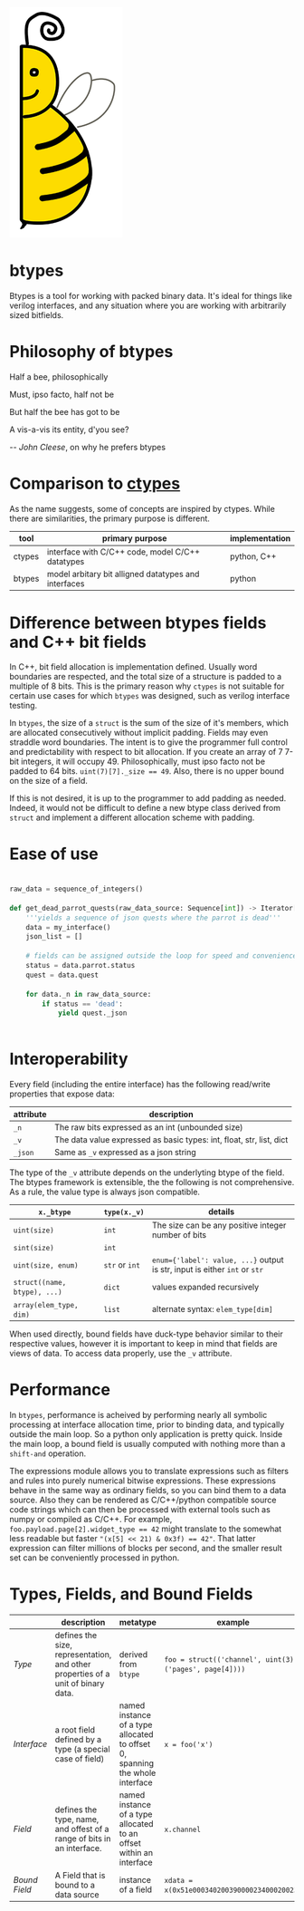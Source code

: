 
![eric half-a-bee](images/b.png)
# btypes

Btypes is a tool for working with packed binary data. It's ideal for things like verilog interfaces, and any situation where you are working with arbitrarily sized bitfields.

# Philosophy of btypes

Half a bee, philosophically

Must, ipso facto, half not be

But half the bee has got to be

A vis-a-vis its entity, d'you see?

-- *John Cleese*, on why he prefers btypes

# Comparison to [ctypes](https://docs.python.org/3/library/ctypes.html)

As the name suggests, some of concepts are inspired by ctypes. While there are similarities, the primary purpose is different.

| **tool** | **primary purpose** | **implementation** |
|----|--------|-------|
| ctypes | interface with C/C++ code, model C/C++ datatypes | python, C++ |
| btypes | model arbitary bit alligned datatypes and interfaces | python |


# Difference between btypes fields and C++ bit fields

In C++, bit field allocation is implementation defined. Usually word boundaries are respected, and the total size of a structure is padded to a multiple of 8 bits. This is the primary reason why `ctypes` is not suitable for certain use cases for which `btypes` was designed, such as verilog interface testing.

In `btypes`, the size of a `struct` is the sum of the size of it's members, which are allocated consecutively without implicit padding. Fields may even straddle word boundaries. The intent is to give the programmer full control and predictability with respect to bit allocation. If you create an array of 7 7-bit integers, it will occupy 49. Philosophically, must ipso facto not be padded to 64 bits. `uint(7)[7]._size == 49`. Also, there is no upper bound on the size of a field.

If this is not desired, it is up to the programmer to add padding as needed. Indeed, it would not be difficult to define a new btype class derived from `struct` and implement a different allocation scheme with padding.

# Ease of use

``` python

raw_data = sequence_of_integers()

def get_dead_parrot_quests(raw_data_source: Sequence[int]) -> Iterator[str]:
    '''yields a sequence of json quests where the parrot is dead'''
    data = my_interface()
    json_list = []
    
    # fields can be assigned outside the loop for speed and convenience
    status = data.parrot.status
    quest = data.quest

    for data._n in raw_data_source:
        if status == 'dead':
            yield quest._json
            
```


# Interoperability

Every field (including the entire interface) has the following read/write properties that expose data:

| attribute | description |
|--|--|
| `_n` | The raw bits expressed as an int (unbounded size) |
| `_v` | The data value expressed as basic types: int, float, str, list, dict |
| `_json` | Same as `_v` expressed as a json string |

The type of the `_v` attribute depends on the underlyting btype of the field.
The btypes framework is extensible, the the following is not comprehensive.
As a rule, the value type is always json compatible.

| `x._btype` | `type(x._v)` | details |
|--|--|--|
| `uint(size)` | `int` | The size can be any positive integer number of bits |
| `sint(size)` | `int` | |
| `uint(size, enum)` | `str` or `int` | `enum={'label': value, ...}` output is str, input is either `int` or `str` 
| `struct((name, btype), ...)` | `dict` | values expanded recursively |
| `array(elem_type, dim)` | `list` | alternate syntax: `elem_type[dim]` |

When used directly, bound fields have duck-type behavior similar to their respective values, however it is important to keep in mind that fields are views of data. To access data properly, use the `_v` attribute.

# Performance

In `btypes`, performance is acheived by performing nearly all symbolic processing at interface allocation time, prior to binding data, and typically outside the main loop. So a python only application is pretty quick. Inside the main loop, a bound field is usually computed with nothing more than a `shift-and` operation.

The expressions module allows you to translate expressions such as filters and rules into purely numerical bitwise expressions. These expressions behave in the same way as ordinary fields, so you can bind them to a data source. Also they can be rendered as C/C++/python compatible source code strings which can then be processed with external tools such as numpy or compiled as C/C++. For example, `foo.payload.page[2].widget_type == 42` might translate to the somewhat less readable but faster `"(x[5] << 21) & 0x3f) == 42"`. That latter expression can filter millions of blocks per second, and the smaller result set can be conveniently processed in python. 


# Types, Fields, and Bound Fields


| | description | metatype  | example |
|--|--|--|--|
| *Type* | defines the size, representation, and other properties of a unit of binary data. | derived from `btype` | `foo = struct(('channel', uint(3)), ('pages', page[4]))) `| 
| *Interface* | a root field defined by a type (a special case of field) | named instance of a type allocated to offset 0, spanning the whole interface | `x = foo('x')` |
| *Field* | defines the type, name, and offest of a range of bits in an interface. | named instance of a type allocated to an offset within an interface | `x.channel` |
| *Bound Field* | A Field that is bound to a data source | instance of a field | `xdata = x(0x51e00034020039000023400020023)` |




